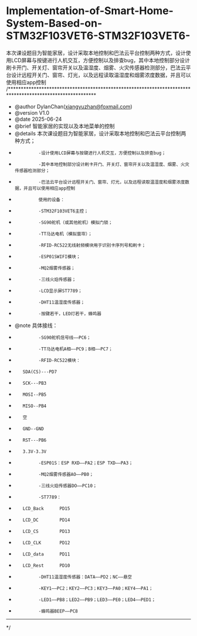 # Implementation-of-Smart-Home-System-Based-on-STM32F103VET6-STM32F103VET6-
本次课设题目为智能家居，设计采取本地控制和巴法云平台控制两种方式，设计使用LCD屏幕与按键进行人机交互，方便控制以及排查bug，其中本地控制部分设计刷卡开门、开关灯、窗帘开关以及温湿度、烟雾、火灾传感器检测部分，巴法云平台设计远程开关门、窗帘、灯光，以及远程读取温湿度和烟雾浓度数据，并且可以使用相应app控制
/**********************************************************************************************************
 * @author      DylanChan(xiangyuzhan@foxmail.com)
 * @version     V1.0
 * @date        2025-06-24
 * @brief       智能家居的实现以及本地菜单的控制
 * @details     本次课设题目为智能家居，设计采取本地控制和巴法云平台控制两种方式；
 *				-设计使用LCD屏幕与按键进行人机交互，方便控制以及排查bug；
 * 				-其中本地控制部分设计刷卡开门、开关灯、窗帘开关以及温湿度、烟雾、火灾传感器检测部分；
 *				-巴法云平台设计远程开关门、窗帘、灯光，以及远程读取温湿度和烟雾浓度数据，并且可以使用相应app控制
 * 				使用的设备：
 *				-STM32F103VET6主控；
 *				-SG90舵机（或其他舵机）模拟门锁；
 *				-TT马达电机（模拟窗帘）；
 *				-RFID-RC522无线射频模块用于识别卡序列号和刷卡；
 *				-ESP01SWIFI模块；
 *				-MQ2烟雾传感器；
 *				-三线火焰传感器；
 *				-LCD显示屏ST7789；
 *				-DHT11温湿度传感器；
 *				-按键若干，LED灯若干，蜂鸣器
 * @note	具体接线：
 *				-SG90舵机信号线——PC6；
 *				-TT马达电机A相——PC9；B相——PC7；
 *				-RFID-RC522模块：
 *        SDA(CS)---PD7
 *        SCK---PB3
 *	      MOSI--PB5
 *	      MISO--PB4
 *	      空
 *	      GND--GND
 *	      RST---PB6
 *	      3.3V-3.3V
 *				-ESP01S：ESP RXD——PA2；ESP TXD——PA3；
 *				-MQ2烟雾传感器AO——PB0；
 *				-三线火焰传感器DO——PC10；
 *				-ST7789：
 *        LCD_Back		PD15
 *        LCD_DC		PD14
 *        LCD_CS		PD13
 *        LCD_CLK		PD12
 *        LCD_data		PD11
 *        LCD_Rest		PD10
 *				-DHT11温湿度传感器：DATA——PD2；NC——悬空
 *				-KEY1——PC2；KEY2——PC3；KEY3——PA0；KEY4——PA1；
 *				-LED1——PB8；LED2——PB9；LED3——PE0；LED4——PED1；
 *				-蜂鸣器BEEP——PC8
 **********************************************************************************************************
 */
